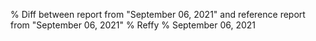 % Diff between report from "September 06, 2021" and reference report from "September 06, 2021"
% Reffy
% September 06, 2021

